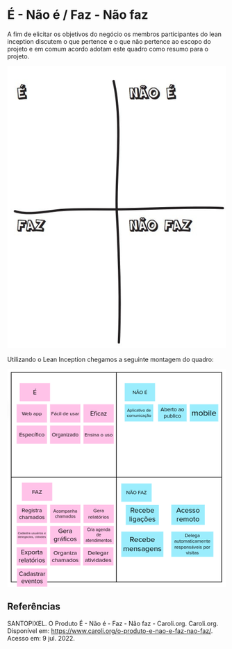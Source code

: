 # É - Não é / Faz - Não faz

A fim de elicitar os objetivos do negócio os membros participantes do lean inception discutem o que pertence e o que não pertence ao escopo do projeto e em comum acordo adotam este quadro como resumo para o projeto.

![](../images/ENaoeFazNaofazDefault.png)

Utilizando o Lean Inception chegamos a seguinte montagem do quadro:

![](../images/ENaoeFazNaofaz.png)

## Referências

SANTOPIXEL. O Produto É - Não é - Faz - Não faz - Caroli.org. Caroli.org. Disponível em: <https://www.caroli.org/o-produto-e-nao-e-faz-nao-faz/>. Acesso em: 9 jul. 2022.
